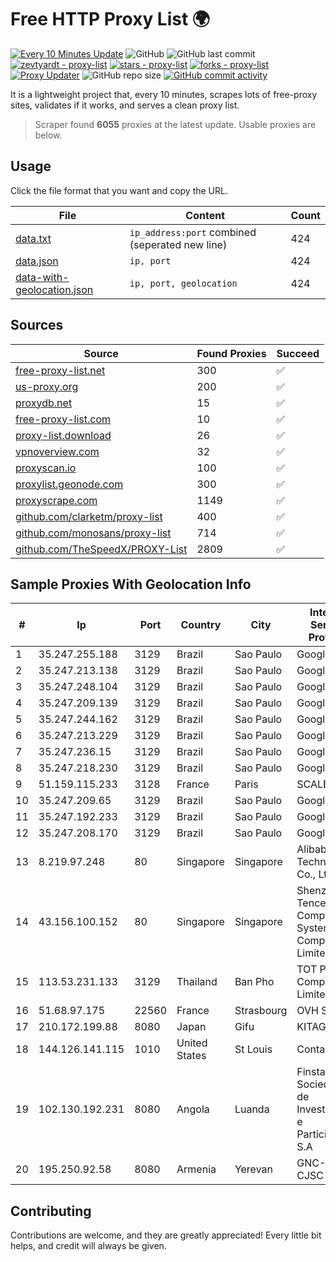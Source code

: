 
# Free HTTP Proxy List 🌍

[![Every 10 Minutes Update](https://github.com/mertguvencli/http-proxy-list/actions/workflows/main.yml/badge.svg?branch=main)](https://github.com/mertguvencli/http-proxy-list/actions/workflows/main.yml)
![GitHub](https://img.shields.io/github/license/mertguvencli/http-proxy-list)
![GitHub last commit](https://img.shields.io/github/last-commit/mertguvencli/http-proxy-list)
[![zevtyardt - proxy-list](https://img.shields.io/static/v1?label=zevtyardt&message=proxy-list&color=blue&logo=github)](https://github.com/zevtyardt/proxy-list "Go to GitHub repo")
[![stars - proxy-list](https://img.shields.io/github/stars/zevtyardt/proxy-list?style=social)](https://github.com/zevtyardt/proxy-list)
[![forks - proxy-list](https://img.shields.io/github/forks/zevtyardt/proxy-list?style=social)](https://github.com/zevtyardt/proxy-list)
[![Proxy Updater](https://github.com/zevtyardt/proxy-list/workflows/Proxy%20Updater/badge.svg)](https://github.com/zevtyardt/proxy-list/actions?query=workflow:"Proxy+Updater")
![GitHub repo size](https://img.shields.io/github/repo-size/zevtyardt/proxy-list)
[![GitHub commit activity](https://img.shields.io/github/commit-activity/m/zevtyardt/proxy-list?logo=commits)](https://github.com/zevtyardt/proxy-list/commits/main)

It is a lightweight project that, every 10 minutes, scrapes lots of free-proxy sites, validates if it works, and serves a clean proxy list.

> Scraper found **6055** proxies at the latest update. Usable proxies are below.

## Usage

Click the file format that you want and copy the URL.

|File|Content|Count|
|----|-------|-----|
|[data.txt](https://raw.githubusercontent.com/mertguvencli/http-proxy-list/main/proxy-list/data.txt)|`ip_address:port` combined (seperated new line)|424|
|[data.json](https://raw.githubusercontent.com/mertguvencli/http-proxy-list/main/proxy-list/data.json)|`ip, port`|424|
|[data-with-geolocation.json](https://raw.githubusercontent.com/mertguvencli/http-proxy-list/main/proxy-list/data-with-geolocation.json)|`ip, port, geolocation`|424|

## Sources

|Source|Found Proxies|Succeed|
|------|-------------|-------|
|[free-proxy-list.net](https://free-proxy-list.net)|300|✅|
|[us-proxy.org](https://www.us-proxy.org)|200|✅|
|[proxydb.net](http://proxydb.net)|15|✅|
|[free-proxy-list.com](https://free-proxy-list.com/?page=&port=&type%5B%5D=http&type%5B%5D=https&up_time=0&search=Search)|10|✅|
|[proxy-list.download](https://www.proxy-list.download/HTTP)|26|✅|
|[vpnoverview.com](https://vpnoverview.com/privacy/anonymous-browsing/free-proxy-servers)|32|✅|
|[proxyscan.io](https://www.proxyscan.io)|100|✅|
|[proxylist.geonode.com](https://proxylist.geonode.com/api/proxy-list?limit=300&page=1&sort_by=lastChecked&sort_type=desc&protocols=http,https)|300|✅|
|[proxyscrape.com](https://api.proxyscrape.com/v2/?request=displayproxies&protocol=http&timeout=10000&country=all&ssl=all&anonymity=all)|1149|✅|
|[github.com/clarketm/proxy-list](https://raw.githubusercontent.com/clarketm/proxy-list/master/proxy-list-raw.txt)|400|✅|
|[github.com/monosans/proxy-list](https://raw.githubusercontent.com/monosans/proxy-list/main/proxies/http.txt)|714|✅|
|[github.com/TheSpeedX/PROXY-List](https://raw.githubusercontent.com/TheSpeedX/PROXY-List/master/http.txt)|2809|✅|


## Sample Proxies With Geolocation Info

|#|Ip|Port|Country|City|Internet Service Provider|
|-|--|----|-------|----|-------------------------|
|1|35.247.255.188|3129|Brazil|Sao Paulo|Google LLC|
|2|35.247.213.138|3129|Brazil|Sao Paulo|Google LLC|
|3|35.247.248.104|3129|Brazil|Sao Paulo|Google LLC|
|4|35.247.209.139|3129|Brazil|Sao Paulo|Google LLC|
|5|35.247.244.162|3129|Brazil|Sao Paulo|Google LLC|
|6|35.247.213.229|3129|Brazil|Sao Paulo|Google LLC|
|7|35.247.236.15|3129|Brazil|Sao Paulo|Google LLC|
|8|35.247.218.230|3129|Brazil|Sao Paulo|Google LLC|
|9|51.159.115.233|3128|France|Paris|SCALEWAY|
|10|35.247.209.65|3129|Brazil|Sao Paulo|Google LLC|
|11|35.247.192.233|3129|Brazil|Sao Paulo|Google LLC|
|12|35.247.208.170|3129|Brazil|Sao Paulo|Google LLC|
|13|8.219.97.248|80|Singapore|Singapore|Alibaba (US) Technology Co., Ltd.|
|14|43.156.100.152|80|Singapore|Singapore|Shenzhen Tencent Computer Systems Company Limited|
|15|113.53.231.133|3129|Thailand|Ban Pho|TOT Public Company Limited|
|16|51.68.97.175|22560|France|Strasbourg|OVH SAS|
|17|210.172.199.88|8080|Japan|Gifu|KITAGATA|
|18|144.126.141.115|1010|United States|St Louis|Contabo Inc.|
|19|102.130.192.231|8080|Angola|Luanda|Finstar - Sociedade de Investimento e Participacoes S.A|
|20|195.250.92.58|8080|Armenia|Yerevan|GNC-Alfa CJSC|



## Contributing

Contributions are welcome, and they are greatly appreciated! Every
little bit helps, and credit will always be given.


